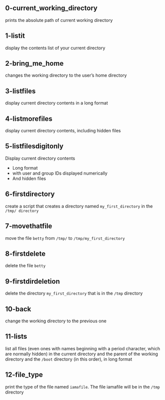 ## 0-current_working_directory
prints the absolute path of current working directory
## 1-listit
display the contents list of your current directory
## 2-bring_me_home
changes the working directory to the user’s home directory
## 3-listfiles
display current directory contents in a long format
## 4-listmorefiles
display current directory contents, including hidden files
## 5-listfilesdigitonly
Display current directory contents
- Long format
- with user and group IDs displayed numerically
- And hidden files
## 6-firstdirectory
create a script that creates a directory named `my_first_directory` in the `/tmp/ directory`
## 7-movethatfile
move the file `betty` from `/tmp/` to `/tmp/my_first_directory`
## 8-firstdelete
delete the file `betty`
## 9-firstdirdeletion
delete the directory `my_first_directory` that is in the `/tmp` directory
## 10-back
change the working directory to the previous one
## 11-lists
list all files (even ones with names beginning with a period character, which are normally hidden) in the current directory and the parent of the working directory and the `/boot` directory (in this order), in long format
## 12-file_type
print the type of the file named `iamafile`. The file iamafile will be in the `/tmp` directory
